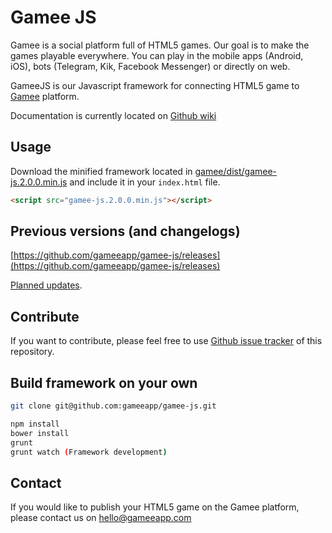 # Gamee JS

Gamee is a social platform full of HTML5 games. Our goal is to make the games playable everywhere. You can play in the mobile apps (Android, iOS), bots (Telegram, Kik, Facebook Messenger) or directly on web.

GameeJS is our Javascript framework for connecting HTML5 game to [Gamee](http://www.gameeapp.com/) platform.

Documentation is currently located on [Github wiki](https://github.com/gameeapp/gamee-js/wiki)

## Usage

Download the minified framework located in [gamee/dist/gamee-js.2.0.0.min.js](https://github.com/gameeapp/gamee-js/blob/master/gamee/dist/gamee-js.2.0.0.min.js) and include it in your ```index.html``` file. 

```html
<script src="gamee-js.2.0.0.min.js"></script>
```

## Previous versions (and changelogs)

[https://github.com/gameeapp/gamee-js/releases](https://github.com/gameeapp/gamee-js/releases)

[Planned updates](https://github.com/gameeapp/gamee-js/wiki/Planned-updates).

## Contribute

If you want to contribute, please feel free to use [Github issue tracker](https://github.com/gameeapp/gamee-js/issues) of this repository. 

## Build framework on your own

```bash
git clone git@github.com:gameeapp/gamee-js.git
```

```bash
npm install
bower install
grunt
grunt watch (Framework development) 
```


## Contact

If you would like to publish your HTML5 game on the Gamee platform, please contact us on hello@gameeapp.com

